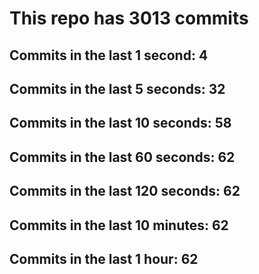 # This repo has 3013 commits

## Commits in the last 1 second: 4
## Commits in the last 5 seconds: 32
## Commits in the last 10 seconds: 58
## Commits in the last 60 seconds: 62
## Commits in the last 120 seconds: 62
## Commits in the last 10 minutes: 62
## Commits in the last 1 hour: 62
